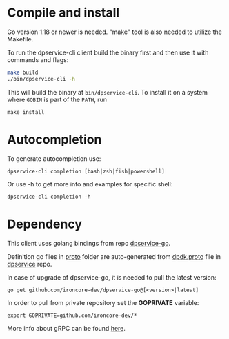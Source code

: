 # Compile and install

Go version 1.18 or newer is needed. \"make\" tool is also needed to utilize the Makefile.

To run the dpservice-cli client build the binary first and then use it with commands and flags:
```bash
make build
./bin/dpservice-cli -h
```

This will build the binary at `bin/dpservice-cli`.
To install it on a system where `GOBIN` is part of the `PATH`,
run

```shell
make install
```

# Autocompletion

To generate autocompletion use:

```shell
dpservice-cli completion [bash|zsh|fish|powershell]
```

Or use -h to get more info and examples for specific shell:

```shell
dpservice-cli completion -h
```

# Dependency
This client uses golang bindings from repo [dpservice-go](https://github.com/ironcore-dev/dpservice-go).

Definition go files in [proto](https://github.com/ironcore-dev/dpservice-go/tree/main/proto) folder are auto-generated from [dpdk.proto](https://github.com/ironcore-dev/dpservice/blob/osc/main/proto/dpdk.proto) file in [dpservice](https://github.com/ironcore-dev/dpservice/) repo.

In case of upgrade of dpservice-go, it is needed to pull the latest version:
```
go get github.com/ironcore-dev/dpservice-go@[<version>|latest]
```
In order to pull from private repository set the **GOPRIVATE** variable:
```
export GOPRIVATE=github.com/ironcore-dev/*
```

More info about gRPC can be found [here](https://grpc.io/docs/what-is-grpc/introduction/).
